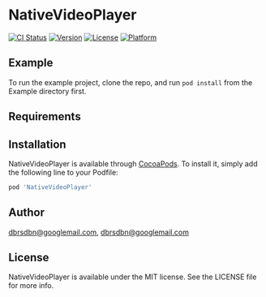# NativeVideoPlayer

[![CI Status](http://img.shields.io/travis/dbrsdbn@googlemail.com/NativeVideoPlayer.svg?style=flat)](https://travis-ci.org/dbrsdbn@googlemail.com/NativeVideoPlayer)
[![Version](https://img.shields.io/cocoapods/v/NativeVideoPlayer.svg?style=flat)](http://cocoapods.org/pods/NativeVideoPlayer)
[![License](https://img.shields.io/cocoapods/l/NativeVideoPlayer.svg?style=flat)](http://cocoapods.org/pods/NativeVideoPlayer)
[![Platform](https://img.shields.io/cocoapods/p/NativeVideoPlayer.svg?style=flat)](http://cocoapods.org/pods/NativeVideoPlayer)

## Example

To run the example project, clone the repo, and run `pod install` from the Example directory first.

## Requirements

## Installation

NativeVideoPlayer is available through [CocoaPods](http://cocoapods.org). To install
it, simply add the following line to your Podfile:

```ruby
pod 'NativeVideoPlayer'
```

## Author

dbrsdbn@googlemail.com, dbrsdbn@googlemail.com

## License

NativeVideoPlayer is available under the MIT license. See the LICENSE file for more info.
